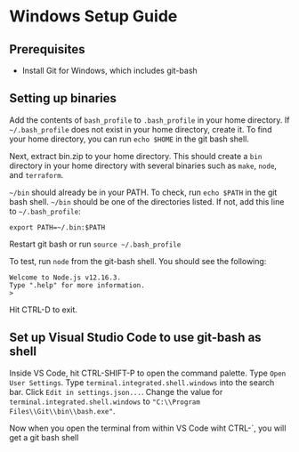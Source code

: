 # Windows Setup Guide

## Prerequisites
 * Install Git for Windows, which includes git-bash

## Setting up binaries
Add the contents of `bash_profile` to `.bash_profile` in your home directory.  If `~/.bash_profile` does not exist in your home directory, create it.  To find your home directory, you can run `echo $HOME` in the git bash shell.

Next, extract bin.zip to your home directory.  This should create a `bin` directory in your home directory with several binaries such as `make`, `node`, and `terraform`.

`~/bin` should already be in your PATH.  To check, run `echo $PATH` in the git bash shell.  `~/bin` should be one of the directories listed.  If not, add this line to `~/.bash_profile`:
    
    export PATH=~/.bin:$PATH

Restart git bash or run `source ~/.bash_profile` 

To test, run `node` from the git-bash shell.  You should see the following:

    Welcome to Node.js v12.16.3.
    Type ".help" for more information.
    >

Hit CTRL-D to exit.

## Set up Visual Studio Code to use git-bash as shell
Inside VS Code, hit CTRL-SHIFT-P to open the command palette.  Type `Open User Settings`.  Type `terminal.integrated.shell.windows` into the search bar.  Click `Edit in settings.json...`.  Change the value for `terminal.integrated.shell.windows` to `"C:\\Program Files\\Git\\bin\\bash.exe"`.

Now when you open the terminal from within VS Code wiht CTRL-`, you will get a git bash shell
